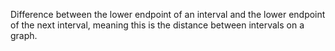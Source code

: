 Difference between the lower endpoint of an interval and the lower endpoint of the next interval, meaning this is the distance between intervals on a graph.